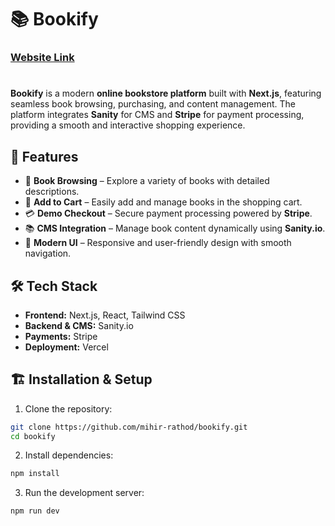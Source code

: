 # 📚 Bookify  
### [Website Link](bookify-orpin-nine.vercel.app) 
#
**Bookify** is a modern **online bookstore platform** built with **Next.js**, featuring seamless book browsing, purchasing, and content management. The platform integrates **Sanity** for CMS and **Stripe** for payment processing, providing a smooth and interactive shopping experience.

## 🚀 Features

- 📖 **Book Browsing** – Explore a variety of books with detailed descriptions.
- 🛒 **Add to Cart** – Easily add and manage books in the shopping cart.
- 💳 **Demo Checkout** – Secure payment processing powered by **Stripe**.
- 📚 **CMS Integration** – Manage book content dynamically using **Sanity.io**.
- 🎨 **Modern UI** – Responsive and user-friendly design with smooth navigation.

## 🛠️ Tech Stack

- **Frontend:** Next.js, React, Tailwind CSS
- **Backend & CMS:** Sanity.io
- **Payments:** Stripe
- **Deployment:** Vercel

## 🏗️ Installation & Setup

1. Clone the repository:

```bash
git clone https://github.com/mihir-rathod/bookify.git
cd bookify
```
2. Install dependencies:

```bash
npm install
```

3. Run the development server:


```bash
npm run dev
```
